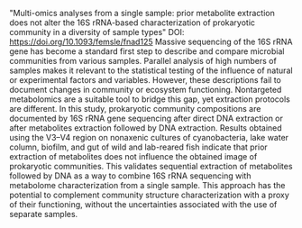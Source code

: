 "Multi-omics analyses from a single sample: prior metabolite extraction does not alter the 16S rRNA-based characterization of prokaryotic community in a diversity of sample types"
DOI: https://doi.org/10.1093/femsle/fnad125
Massive sequencing of the 16S rRNA gene has become a standard first step to describe and compare microbial communities from various samples.
Parallel analysis of high numbers of samples makes it relevant to the statistical testing of the influence of natural or experimental factors and variables.
However, these descriptions fail to document changes in community or ecosystem functioning. Nontargeted metabolomics are a suitable tool to bridge this gap, yet extraction protocols are different.
In this study, prokaryotic community compositions are documented by 16S rRNA gene sequencing after direct DNA extraction or after metabolites extraction followed by DNA extraction.
Results obtained using the V3–V4 region on nonaxenic cultures of cyanobacteria, lake water column, biofilm,
and gut of wild and lab-reared fish indicate that prior extraction of metabolites does not influence the obtained image of prokaryotic communities.
This validates sequential extraction of metabolites followed by DNA as a way to combine 16S rRNA sequencing with metabolome characterization from a single sample.
This approach has the potential to complement community structure characterization with a proxy of their functioning, without the uncertainties associated with the use of separate samples.
